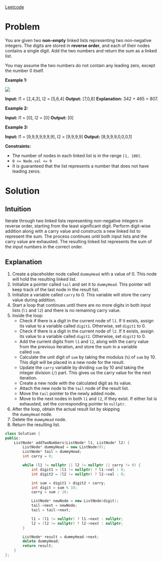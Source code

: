 [Leetcode](https://leetcode.com/problems/add-two-numbers/)

# Problem
  
You are given two **non-empty** linked lists representing two non-negative integers. The digits are stored in **reverse order**, and each of their nodes contains a single digit. Add the two numbers and return the sum as a linked list.

You may assume the two numbers do not contain any leading zero, except the number 0 itself.

**Example 1:**

![](https://assets.leetcode.com/uploads/2020/10/02/addtwonumber1.jpg)

**Input:** l1 = [2,4,3], l2 = [5,6,4]
**Output:** [7,0,8]
**Explanation:** 342 + 465 = 807.

**Example 2:**

**Input:** l1 = [0], l2 = [0]
**Output:** [0]

**Example 3:**

**Input:** l1 = [9,9,9,9,9,9,9], l2 = [9,9,9,9]
**Output:** [8,9,9,9,0,0,0,1]

**Constraints:**

- The number of nodes in each linked list is in the range `[1, 100]`.
- `0 <= Node.val <= 9`
- It is guaranteed that the list represents a number that does not have leading zeros.

# Solution

## Intuition

Iterate through two linked lists representing non-negative integers in reverse order, starting from the least significant digit. 
Perform digit-wise addition along with a carry value and constructs a new linked list to represent the sum. 
The process continues until both input lists and the carry value are exhausted. 
The resulting linked list represents the sum of the input numbers in the correct order.
## Explanation

1. Create a placeholder node called `dummyHead` with a value of 0. This node will hold the resulting linked list.
2. Initialize a pointer called `tail` and set it to `dummyHead`. This pointer will keep track of the last node in the result list.
3. Initialize a variable called `carry` to 0. This variable will store the carry value during addition.
4. Start a loop that continues until there are no more digits in both input lists (`l1` and `l2`) and there is no remaining carry value.
5. Inside the loop:
    - Check if there is a digit in the current node of `l1`. If it exists, assign its value to a variable called `digit1`. Otherwise, set `digit1` to 0.
    - Check if there is a digit in the current node of `l2`. If it exists, assign its value to a variable called `digit2`. Otherwise, set `digit2` to 0.
    - Add the current digits from `l1` and `l2`, along with the carry value from the previous iteration, and store the sum in a variable called `sum`.
    - Calculate the unit digit of `sum` by taking the modulus (`%`) of `sum` by 10. This digit will be placed in a new node for the result.
    - Update the `carry` variable by dividing `sum` by 10 and taking the integer division (`/`) part. This gives us the carry value for the next iteration.
    - Create a new node with the calculated digit as its value.
    - Attach the new node to the `tail` node of the result list.
    - Move the `tail` pointer to the newly added node.
    - Move to the next nodes in both `l1` and `l2`, if they exist. If either list is exhausted, set the corresponding pointer to `nullptr`.
6. After the loop, obtain the actual result list by skipping the `dummyHead` node.
7. Delete the `dummyHead` node.
8. Return the resulting list.

```cpp
class Solution {
public:
    ListNode* addTwoNumbers(ListNode* l1, ListNode* l2) {
        ListNode* dummyHead = new ListNode(0);
        ListNode* tail = dummyHead;
        int carry = 0;

        while (l1 != nullptr || l2 != nullptr || carry != 0) {
            int digit1 = (l1 != nullptr) ? l1->val : 0;
            int digit2 = (l2 != nullptr) ? l2->val : 0;

            int sum = digit1 + digit2 + carry;
            int digit = sum % 10;
            carry = sum / 10;

            ListNode* newNode = new ListNode(digit);
            tail->next = newNode;
            tail = tail->next;

            l1 = (l1 != nullptr) ? l1->next : nullptr;
            l2 = (l2 != nullptr) ? l2->next : nullptr;
        }

        ListNode* result = dummyHead->next;
        delete dummyHead;
        return result;
    }
};
```